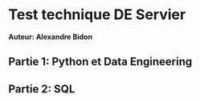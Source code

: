 # Test technique DE Servier

**Auteur: Alexandre Bidon**

## Partie 1: Python et Data Engineering


## Partie 2: SQL
